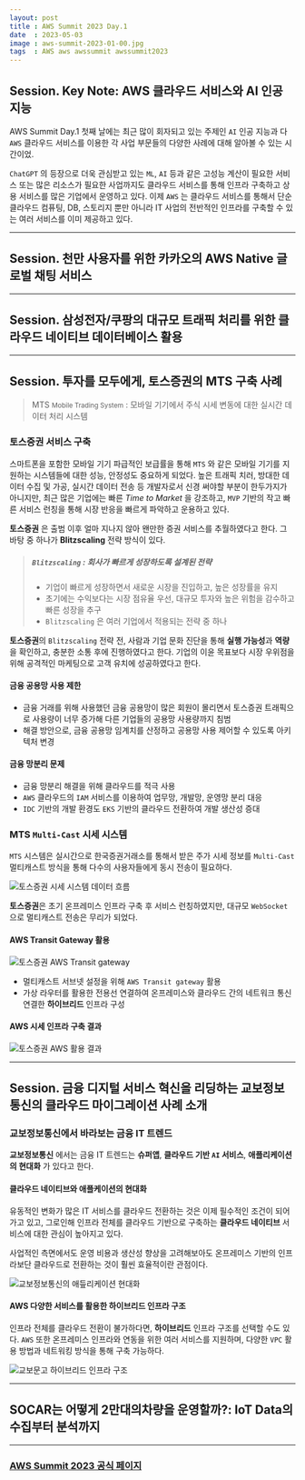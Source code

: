 ```yaml
---
layout: post
title : AWS Summit 2023 Day.1
date  : 2023-05-03
image : aws-summit-2023-01-00.jpg
tags  : AWS aws awssummit awssummit2023
---
```


## Session. Key Note: AWS 클라우드 서비스와 AI 인공 지능

AWS Summit Day.1 첫째 날에는 최근 많이 회자되고 있는 주제인 `AI` 인공 지능과 다`AWS` 클라우드 서비스를 이용한 각 사업 부문들의 다양한 사례에 대해 알아볼 수 있는 시간이었.

`ChatGPT` 의 등장으로 더욱 관심받고 있는 `ML`, `AI` 등과 같은 고성능 계산이 필요한 서비스 또는 많은 리소스가 필요한 사업까지도 클라우드 서비스를 통해 인프라 구축하고
상용 서비스를 많은 기업에서 운영하고 있다.
이제 `AWS` 는 클라우드 서비스를 통해서 단순 클라우드 컴퓨팅, DB, 스토리지 뿐만 아니라 IT 사업의 전반적인 인프라를 구축할 수 있는 여러 서비스를 이미 제공하고 있다.

----

## Session. 천만 사용자를 위한 카카오의 AWS Native 글로벌 채팅 서비스

----

## Session. 삼성전자/쿠팡의 대규모 트래픽 처리를 위한 클라우드 네이티브 데이터베이스 활용

----

## Session. 투자를 모두에게, 토스증권의 MTS 구축 사례

> MTS <small>Mobile Trading System</small> : 모바일 기기에서 주식 시세 변동에 대한 실시간 데이터 처리 시스템

### 토스증권 서비스 구축

스마트폰을 포함한 모바일 기기 파급적인 보급률을 통해 `MTS` 와 같은 모바일 기기를 지원하는 시스템들에 대한 성능, 안정성도 중요하게 되었다.
높은 트래픽 치러, 방대한 데이터 수집 및 가공, 실시간 데이터 전송 등 개발자로서 신경 써야할 부분이 한두가지가 아니지만, 최근 많은 기업에는 빠른 *Time to Market* 을 강조하고,
`MVP` 기반의 작고 빠른 서비스 런칭을 통해 시장 반응을 빠르게 파악하고 운용하고 있다.

**토스증권** 은 출범 이후 얼마 지나지 않아 왠만한 증권 서비스를 추월하였다고 한다. 그 바탕 중 하나가 **Blitzscaling** 전략 방식이 있다.

> ##### `Blitzscaling` : 회사가 빠르게 성장하도록 설계된 전략
> - 기업이 빠르게 성장하면서 새로운 시장을 진입하고, 높은 성장률을 유지
> - 초기에는 수익보다는 시장 점유율 우선, 대규모 투자와 높은 위험을 감수하고 빠른 성장을 추구
> - `Blitzscaling` 은 여러 기업에서 적용되는 전략 중 하나

**토스증권**의 `Blitzscaling` 전략 전, 사람과 기업 문화 진단을 통해 **실행 가능성**과 **역량**을 확인하고, 충분한 소통 후에 진행하였다고 한다.
기업의 이윤 목표보다 시장 우위점을 위해 공격적인 마케팅으로 고객 유치에 성공하였다고 한다.

#### 금융 공용망 사용 제한

- 금융 거래를 위해 사용했던 금융 공용망이 많은 회원이 몰리면서 토스증권 트래픽으로 사용량이 너무 증가해 다른 기업들의 공용망 사용량까지 침범
- 해결 방안으로, 금융 공용망 임계치를 산정하고 공용망 사용 제어할 수 있도록 아키텍처 변경

#### 금융 망분리 문제

- 금융 망분리 해결을 위해 클라우드를 적극 사용
- `AWS` 클라우드의 `IAM` 서비스를 이용하여 업무망, 개발망, 운영망 분리 대응
- `IDC` 기반의 개발 환경도 `EKS` 기반의 클라우드 전환하여 개발 생산성 증대

### MTS `Multi-Cast` 시세 시스템

`MTS` 시스템은 실시간으로 한국증권거래소를 통해서 받은 주가 시세 정보를 `Multi-Cast` 멀티캐스트 방식을 통해 다수의 사용자들에게 동시 전송이 필요하다.

![토스증권 시세 시스템 데이터 흐름](/images/aws-summit-2023-01-01.jpg)

**토스증권**은 초기 온프레미스 인프라 구축 후 서비스 런칭하였지만, 대규모 `WebSocket` 으로 멀티캐스트 전송은 무리가 되었다.

#### AWS Transit Gateway 활용

![토스증권 AWS Transit gateway](/images/aws-summit-2023-01-02.jpg)

- 멀티캐스트 서브넷 설정을 위해 `AWS Transit gateway` 활용
- 가상 라우터를 활용한 전용선 연결하여 온프레미스와 클라우드 간의 네트워크 통신 연결한 **하이브리드** 인프라 구성

#### AWS 시세 인프라 구축 결과

![토스증권 AWS 활용 결과](/images/aws-summit-2023-01-03.jpg)

----

## Session. 금융 디지털 서비스 혁신을 리딩하는 교보정보통신의 클라우드 마이그레이션 사례 소개

### 교보정보통신에서 바라보는 금융 IT 트렌드

**교보정보통신** 에서는 금융 IT 트렌드는 **슈퍼앱**, **클라우드 기반 `AI` 서비스**, **애플리케이션의 현대화** 가 있다고 한다.

#### 클라우드 네이티브와 애플케이션의 현대화

유동적인 변화가 많은 IT 서비스를 클라우드 전환하는 것은 이제 필수적인 조건이 되어가고 있고,
그로인해 인프라 전체를 클라우드 기반으로 구축하는 **클라우드 네이티브** 서비스에 대한 관심이 높아지고 있다.

사업적인 측면에서도 운영 비용과 생산성 향상을 고려해보아도 온프레미스 기반의 인프라보단 클라우드로 전환하는 것이 훨씬 효율적이란 관점이다.

![교보정보통신의 애듶리케이션 현대화](/images/aws-summit-2023-01-04.jpg)

#### AWS 다양한 서비스를 활용한 하이브리드 인프라 구조

인프라 전체를 클라우드 전환이 불가하다면, **하이브리드** 인프라 구조를 선택할 수도 있다.
`AWS` 또한 온프레미스 인프라와 연동을 위한 여러 서비스를 지원하며, 다양한 `VPC` 활용 방법과 네트워킹 방식을 통해 구축 가능하다.

![교보문고 하이브리드 인프라 구조](/images/aws-summit-2023-01-05.jpg)

----

## SOCAR는 어떻게 2만대의차량을 운영할까?: IoT Data의 수집부터 분석까지

----

### [AWS Summit 2023 공식 페이지](https://aws.amazon.com/ko/blogs/korea/aws-summit-seoul-2023-why-to-join/)